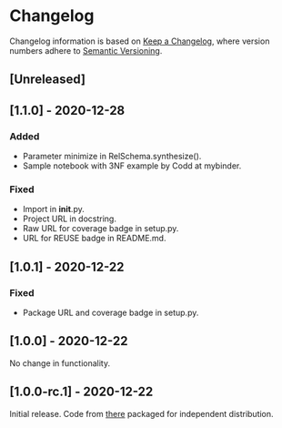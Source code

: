 <!-- Local IspellDict: en -->
<!-- SPDX-License-Identifier: GPL-3.0-or-later -->
<!-- SPDX-FileCopyrightText: 2020 Jens Lechtenbörger -->

# Changelog
Changelog information is based on
[Keep a Changelog](https://keepachangelog.com/en/1.0.0/),
where version numbers adhere to
[Semantic Versioning](https://semver.org/spec/v2.0.0.html).

## [Unreleased]

## [1.1.0] - 2020-12-28
### Added
- Parameter minimize in RelSchema.synthesize().
- Sample notebook with 3NF example by Codd at mybinder.
### Fixed
- Import in __init__.py.
- Project URL in docstring.
- Raw URL for coverage badge in setup.py.
- URL for REUSE badge in README.md.

## [1.0.1] - 2020-12-22
### Fixed
- Package URL and coverage badge in setup.py.

## [1.0.0] - 2020-12-22
No change in functionality.

## [1.0.0-rc.1] - 2020-12-22
Initial release.  Code from
[there](https://gitlab.com/oer/cs/programming/-/blob/master/functional_dependencies.py)
packaged for independent distribution.

<!-- Remember -->
<!-- - Change types: Added, Changed, Deprecated, Removed, Fixed, Security -->
<!-- - Versions: Major.Minor.Patch -->
<!--   - Major for incompatible changes -->
<!--   - Minor for backwards compatible changes -->
<!--   - Patch for backwards compatible bug fixes -->
<!-- - Might use Ma.Mi.P-alpha < Ma.Mi.P-alpha.1 < Ma.Mi.P-beta -->
